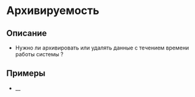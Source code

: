 
# Архивируемость
## Описание
- Нужно ли архивировать или удалять данные с течением времени работы системы ?
## Примеры
- __